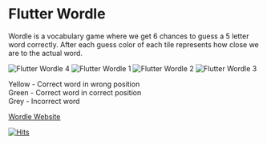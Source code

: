 

# Flutter Wordle

Wordle is a vocabulary game where we get 6 chances to guess a 5 letter word correctly. After each guess color of each tile represents how close we are to the actual word.

![Flutter Wordle 4](https://i.imgur.com/jt6wQ4nm.png)  ![Flutter Wordle 1](https://i.imgur.com/sI1kXXHm.png)  ![Flutter Wordle 2](https://i.imgur.com/l7NdEJGm.png) ![Flutter Wordle 3](https://i.imgur.com/lBSyXF2m.png) 


Yellow - Correct word in wrong position  <br/>
Green - Correct word in correct position  <br/>
Grey - Incorrect word <br/>

[Wordle Website](https://www.powerlanguage.co.uk/wordle/) 

[![Hits](https://hits.seeyoufarm.com/api/count/incr/badge.svg?url=https%3A%2F%2Fgithub.com%2FZenDeveloper7%2FFlutter-Wordle&count_bg=%2342A5F5&title_bg=%23555555&icon=flutter.svg&icon_color=%23E7E7E7&title=Views&edge_flat=false)](https://hits.seeyoufarm.com)

